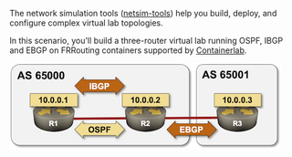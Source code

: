 The network simulation tools ([netsim-tools](https://netsim-tools.readthedocs.io/en/latest/install.html)) help you build, deploy, and configure complex virtual lab topologies.

In this scenario, you'll build a three-router virtual lab running OSPF, IBGP and EBGP on FRRouting containers supported by [Containerlab](https://blog.ipspace.net/2021/04/netsim-containerlab.html).

![Lab topology](assets/lab-ospf-bgp.png)